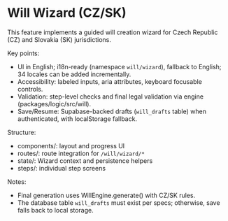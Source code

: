 # Will Wizard (CZ/SK)

This feature implements a guided will creation wizard for Czech Republic (CZ) and Slovakia (SK) jurisdictions.

Key points:
- UI in English; i18n-ready (namespace `will/wizard`), fallback to English; 34 locales can be added incrementally.
- Accessibility: labeled inputs, aria attributes, keyboard focusable controls.
- Validation: step-level checks and final legal validation via engine (packages/logic/src/will).
- Save/Resume: Supabase-backed drafts (`will_drafts` table) when authenticated, with localStorage fallback.

Structure:
- components/: layout and progress UI
- routes/: route integration for `/will/wizard/*`
- state/: Wizard context and persistence helpers
- steps/: individual step screens

Notes:
- Final generation uses WillEngine.generate() with CZ/SK rules.
- The database table `will_drafts` must exist per specs; otherwise, save falls back to local storage.